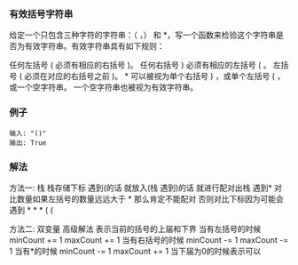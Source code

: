 ### 有效括号字符串
给定一个只包含三种字符的字符串：（ ，） 和 *，写一个函数来检验这个字符串是否为有效字符串。有效字符串具有如下规则：

任何左括号 ( 必须有相应的右括号 )。
任何右括号 ) 必须有相应的左括号 ( 。
左括号 ( 必须在对应的右括号之前 )。
* 可以被视为单个右括号 ) ，或单个左括号 ( ，或一个空字符串。
一个空字符串也被视为有效字符串。
### 例子
```text
输入: "()"
输出: True
```
### 解法
方法一: 栈
栈存储下标
遇到(的话 就放入(栈
遇到)的话 就进行配对出栈
遇到* 对比数量如果左括号的数量远远大于 * 那么肯定不能配对
否则对比下标因为可能会遇到 * * * ( (


方法二: 双变量 高级解法 
表示当前的括号的上届和下界
当有左括号的时候 minCount += 1 maxCount += 1 当有右括号的时候 minCount -= 1 maxCount -= 1
当有*的时候 minCount -= 1 maxCount += 1
当下届为0的时候表示可以